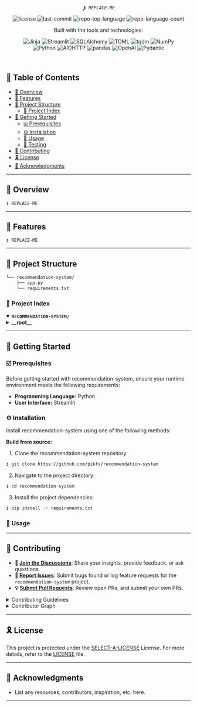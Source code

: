 
<p align="center">
	<em><code>❯ REPLACE-ME</code></em>
</p>
<p align="center">
	<img src="https://img.shields.io/github/license/piktx/recommendation-system?style=flat-square&logo=opensourceinitiative&logoColor=white&color=1118d8" alt="license">
	<img src="https://img.shields.io/github/last-commit/piktx/recommendation-system?style=flat-square&logo=git&logoColor=white&color=1118d8" alt="last-commit">
	<img src="https://img.shields.io/github/languages/top/piktx/recommendation-system?style=flat-square&color=1118d8" alt="repo-top-language">
	<img src="https://img.shields.io/github/languages/count/piktx/recommendation-system?style=flat-square&color=1118d8" alt="repo-language-count">
</p>
<p align="center">Built with the tools and technologies:</p>
<p align="center">
	<img src="https://img.shields.io/badge/Jinja-B41717.svg?style=flat-square&logo=Jinja&logoColor=white" alt="Jinja">
	<img src="https://img.shields.io/badge/Streamlit-FF4B4B.svg?style=flat-square&logo=Streamlit&logoColor=white" alt="Streamlit">
	<img src="https://img.shields.io/badge/SQLAlchemy-D71F00.svg?style=flat-square&logo=SQLAlchemy&logoColor=white" alt="SQLAlchemy">
	<img src="https://img.shields.io/badge/TOML-9C4121.svg?style=flat-square&logo=TOML&logoColor=white" alt="TOML">
	<img src="https://img.shields.io/badge/tqdm-FFC107.svg?style=flat-square&logo=tqdm&logoColor=black" alt="tqdm">
	<img src="https://img.shields.io/badge/NumPy-013243.svg?style=flat-square&logo=NumPy&logoColor=white" alt="NumPy">
	<br>
	<img src="https://img.shields.io/badge/Python-3776AB.svg?style=flat-square&logo=Python&logoColor=white" alt="Python">
	<img src="https://img.shields.io/badge/AIOHTTP-2C5BB4.svg?style=flat-square&logo=AIOHTTP&logoColor=white" alt="AIOHTTP">
	<img src="https://img.shields.io/badge/pandas-150458.svg?style=flat-square&logo=pandas&logoColor=white" alt="pandas">
	<img src="https://img.shields.io/badge/OpenAI-412991.svg?style=flat-square&logo=OpenAI&logoColor=white" alt="OpenAI">
	<img src="https://img.shields.io/badge/Pydantic-E92063.svg?style=flat-square&logo=Pydantic&logoColor=white" alt="Pydantic">
</p>
<br>

## 🔗 Table of Contents

- [📍 Overview](#-overview)
- [👾 Features](#-features)
- [📁 Project Structure](#-project-structure)
  - [📂 Project Index](#-project-index)
- [🚀 Getting Started](#-getting-started)
  - [☑️ Prerequisites](#-prerequisites)
  - [⚙️ Installation](#-installation)
  - [🤖 Usage](#🤖-usage)
  - [🧪 Testing](#🧪-testing)
- [🔰 Contributing](#-contributing)
- [🎗 License](#-license)
- [🙌 Acknowledgments](#-acknowledgments)

---

## 📍 Overview

<code>❯ REPLACE-ME</code>

---

## 👾 Features

<code>❯ REPLACE-ME</code>

---

## 📁 Project Structure

```sh
└── recommendation-system/
    ├── app.py
    └── requirements.txt
```


### 📂 Project Index
<details open>
	<summary><b><code>RECOMMENDATION-SYSTEM/</code></b></summary>
	<details> <!-- __root__ Submodule -->
		<summary><b>__root__</b></summary>
		<blockquote>
			<table>
			<tr>
				<td><b><a href='https://github.com/piktx/recommendation-system/blob/master/app.py'>app.py</a></b></td>
				<td><code>❯ REPLACE-ME</code></td>
			</tr>
			<tr>
				<td><b><a href='https://github.com/piktx/recommendation-system/blob/master/requirements.txt'>requirements.txt</a></b></td>
				<td><code>❯ REPLACE-ME</code></td>
			</tr>
			</table>
		</blockquote>
	</details>
</details>

---
## 🚀 Getting Started

### ☑️ Prerequisites

Before getting started with recommendation-system, ensure your runtime environment meets the following requirements:

- **Programming Language:** Python
- **User Interface:** Streamlit


### ⚙️ Installation

Install recommendation-system using one of the following methods:

**Build from source:**

1. Clone the recommendation-system repository:
```sh
❯ git clone https://github.com/piktx/recommendation-system
```

2. Navigate to the project directory:
```sh
❯ cd recommendation-system
```

3. Install the project dependencies:
```sh
❯ pip install -r requirements.txt
```




### 🤖 Usage


---

## 🔰 Contributing

- **💬 [Join the Discussions](https://github.com/piktx/recommendation-system/discussions)**: Share your insights, provide feedback, or ask questions.
- **🐛 [Report Issues](https://github.com/piktx/recommendation-system/issues)**: Submit bugs found or log feature requests for the `recommendation-system` project.
- **💡 [Submit Pull Requests](https://github.com/piktx/recommendation-system/blob/main/CONTRIBUTING.md)**: Review open PRs, and submit your own PRs.

<details closed>
<summary>Contributing Guidelines</summary>

1. **Fork the Repository**: Start by forking the project repository to your github account.
2. **Clone Locally**: Clone the forked repository to your local machine using a git client.
   ```sh
   git clone https://github.com/piktx/recommendation-system
   ```
3. **Create a New Branch**: Always work on a new branch, giving it a descriptive name.
   ```sh
   git checkout -b new-feature-x
   ```
4. **Make Your Changes**: Develop and test your changes locally.
5. **Commit Your Changes**: Commit with a clear message describing your updates.
   ```sh
   git commit -m 'Implemented new feature x.'
   ```
6. **Push to github**: Push the changes to your forked repository.
   ```sh
   git push origin new-feature-x
   ```
7. **Submit a Pull Request**: Create a PR against the original project repository. Clearly describe the changes and their motivations.
8. **Review**: Once your PR is reviewed and approved, it will be merged into the main branch. Congratulations on your contribution!
</details>

<details closed>
<summary>Contributor Graph</summary>
<br>
<p align="left">
   <a href="https://github.com{/piktx/recommendation-system/}graphs/contributors">
      <img src="https://contrib.rocks/image?repo=piktx/recommendation-system">
   </a>
</p>
</details>

---

## 🎗 License

This project is protected under the [SELECT-A-LICENSE](https://choosealicense.com/licenses) License. For more details, refer to the [LICENSE](https://choosealicense.com/licenses/) file.

---

## 🙌 Acknowledgments

- List any resources, contributors, inspiration, etc. here.

---
